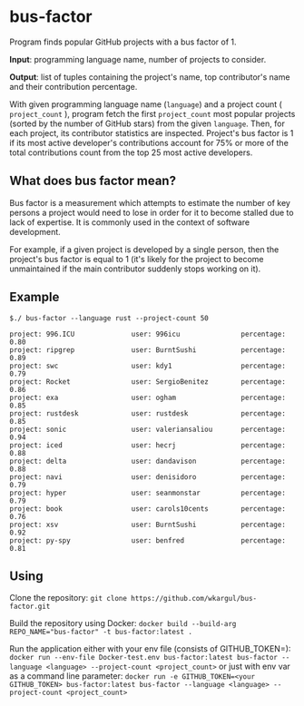 # bus-factor 
Program finds popular GitHub projects with a bus factor of 1.

**Input**: programming language name, number of projects to consider.

**Output**: list of tuples containing the project's name, top contributor's name and their
contribution percentage.

With given programming language name (` language `) and a project count ( `project_count` ),
program fetch the first `project_count` most popular projects (sorted by the
number of GitHub stars) from the given `language`.
Then, for each project, its contributor statistics are inspected.
Project's bus factor is 1 if its most active developer's contributions
account for 75% or more of the total contributions count from the top 25 most active
developers.

## What does bus factor mean?
Bus factor is a measurement which attempts to estimate the number of key persons a
project would need to lose in order for it to become stalled due to lack of expertise. It is
commonly used in the context of software development.

For example, if a given project is developed by a single person, then the project's bus
factor is equal to 1 (it's likely for the project to become unmaintained if the main
contributor suddenly stops working on it).

## Example
```
$./ bus-factor --language rust --project-count 50

project: 996.ICU              user: 996icu               percentage: 0.80
project: ripgrep              user: BurntSushi           percentage: 0.89
project: swc                  user: kdy1                 percentage: 0.79
project: Rocket               user: SergioBenitez        percentage: 0.86
project: exa                  user: ogham                percentage: 0.85
project: rustdesk             user: rustdesk             percentage: 0.85
project: sonic                user: valeriansaliou       percentage: 0.94
project: iced                 user: hecrj                percentage: 0.88
project: delta                user: dandavison           percentage: 0.88
project: navi                 user: denisidoro           percentage: 0.79
project: hyper                user: seanmonstar          percentage: 0.79
project: book                 user: carols10cents        percentage: 0.76
project: xsv                  user: BurntSushi           percentage: 0.92
project: py-spy               user: benfred              percentage: 0.81
```
## Using

Clone the repository:
`git clone https://github.com/wkargul/bus-factor.git`

Build the repository using Docker:
`docker build --build-arg REPO_NAME="bus-factor" -t bus-factor:latest .`

Run the application either with your env file (consists of GITHUB_TOKEN=<your GITHUB_TOKEN>):
`docker run --env-file Docker-test.env bus-factor:latest bus-factor --language <language> --project-count <project_count>`
or just with env var as a command line parameter:
`docker run -e GITHUB_TOKEN=<your GITHUB_TOKEN> bus-factor:latest bus-factor --language <language> --project-count <project_count>`

